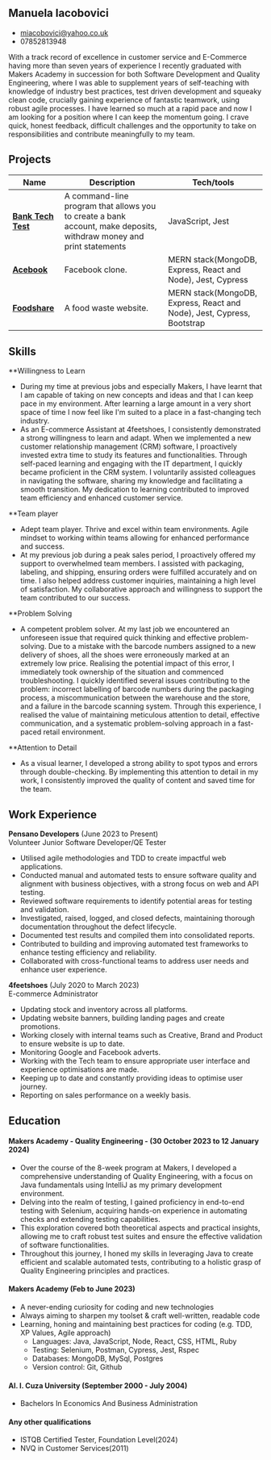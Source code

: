 ## Manuela Iacobovici
* miacobovici@yahoo.co.uk
* 07852813948

With a track record of excellence in customer service and E-Commerce having more than seven years of experience I recently graduated with Makers Academy in succession for both Software Development and Quality Engineering,
where I was able to supplement years of self-teaching with knowledge of industry best practices, test driven development and squeaky clean code, crucially gaining experience of fantastic teamwork, using robust agile processes. I have learned so much at a rapid pace and now I am looking for a position where I can keep the momentum going.
I crave quick, honest feedback, difficult challenges and the opportunity to take on responsibilities and contribute meaningfully to my team.

## Projects

| Name                         | Description                     | Tech/tools                |
| ---------------------------- | ------------------------------- | ------------------------- |
| **[Bank Tech Test](https://github.com/ManuelaIacobovici/bank-tech-test)**           | A command-line program that allows you to create a bank account, make deposits, withdraw money and print statements | JavaScript, Jest|
| **[Acebook](https://github.com/ManuelaIacobovici/acebook-mern-water-team)**                  | Facebook clone.                 | MERN stack(MongoDB, Express, React and Node), Jest, Cypress            |
| **[Foodshare](https://github.com/maddc0de/foodshare)**                | A food waste website.           | MERN stack(MongoDB, Express, React and Node), Jest, Cypress, Bootstrap |

## Skills

**Willingness to Learn 
* During my time at previous jobs and especially Makers, I have learnt that I am capable of taking on new concepts and ideas and that I can keep pace in my environment. After learning a large amount in a very short space of time I now feel like I'm suited to a place in a fast-changing tech industry.
* As an E-commerce Assistant at 4feetshoes, I consistently demonstrated a strong willingness to learn and adapt. When we implemented a new customer relationship management (CRM) software, I proactively invested extra time to study its features and functionalities. Through self-paced learning and engaging with the IT department, I quickly became proficient in the CRM system. I voluntarily assisted colleagues in navigating the software, sharing my knowledge and facilitating a smooth transition. My dedication to learning contributed to improved team efficiency and enhanced customer service.

**Team player 
* Adept team player. Thrive and excel within team environments. Agile mindset to working within teams allowing for enhanced performance and success.
* At my previous job during a peak sales period, I proactively offered my support to overwhelmed team members. I assisted with packaging, labeling, and shipping, ensuring orders were fulfilled accurately and on time. I also helped address customer inquiries, maintaining a high level of satisfaction. My collaborative approach and willingness to support the team contributed to our success.

**Problem Solving
* A competent problem solver. At my last job we encountered an unforeseen issue that required quick thinking and effective problem-solving. Due to a mistake with the barcode numbers assigned to a new delivery of shoes, all the shoes were erroneously marked at an extremely low price. Realising the potential impact of this error, I immediately took ownership of the situation and commenced troubleshooting. I quickly identified several issues contributing to the problem: incorrect labelling of barcode numbers during the packaging process, a miscommunication between the warehouse and the store, and a failure in the barcode scanning system. Through this experience, I realised the value of maintaining meticulous attention to detail, effective communication, and a systematic problem-solving approach in a fast-paced retail environment.

**Attention to Detail 
* As a visual learner, I developed a strong ability to spot typos and errors through double-checking. By implementing this attention to detail in my work, I consistently improved the quality of content and saved time for the team. 

## Work Experience

**Pensano Developers** (June 2023 to Present)  
Volunteer Junior Software Developer/QE Tester
* Utilised agile methodologies and TDD to create impactful web applications.
* Conducted manual and automated tests to ensure software quality and alignment with business objectives, with a strong focus on web and API testing.
* Reviewed software requirements to identify potential areas for testing and validation.
* Investigated, raised, logged, and closed defects, maintaining thorough documentation throughout the defect lifecycle.
* Documented test results and compiled them into consolidated reports.
* Contributed to building and improving automated test frameworks to enhance testing efficiency and reliability.
* Collaborated with cross-functional teams to address user needs and enhance user experience.

**4feetshoes** (July 2020 to March 2023)  
E-commerce Administrator 
* Updating stock and inventory across all platforms.
* Updating website banners, building landing pages and create promotions.
* Working closely with internal teams such as Creative, Brand and Product to ensure website is up to date.
* Monitoring Google and Facebook adverts.
* Working with the Tech team to ensure appropriate user interface and experience optimisations are made.
* Keeping up to date and constantly providing ideas to optimise user journey.
* Reporting on sales performance on a weekly basis.


## Education

#### Makers Academy - Quality Engineering - (30 October 2023 to 12 January 2024) 
- Over the course of the 8-week program at Makers, I developed a comprehensive understanding of Quality Engineering, with a focus on Java fundamentals using IntelliJ as my primary development environment.
- Delving into the realm of testing, I gained proficiency in end-to-end testing with Selenium, acquiring hands-on experience in automating checks and extending testing capabilities.
- This exploration covered both theoretical aspects and practical insights, allowing me to craft robust test suites and ensure the effective validation of software functionalities.
- Throughout this journey, I honed my skills in leveraging Java to create efficient and scalable automated tests, contributing to a holistic grasp of Quality Engineering principles and practices.
       
#### Makers Academy (Feb to June 2023) 
- A never-ending curiosity for coding and new technologies
- Always aiming to sharpen my toolset & craft well-written, readable code
- Learning, honing and maintaining best practices for coding (e.g. TDD, XP Values, Agile approach)
     * Languages: Java, JavaScript, Node, React, CSS, HTML, Ruby
     * Testing: Selenium, Postman, Cypress, Jest, Rspec
     * Databases: MongoDB, MySql, Postgres
     * Version control: Git, Github 

#### Al. I. Cuza University (September 2000 - July 2004)

- Bachelors In Economics And Business Administration

#### Any other qualifications

- ISTQB Certified Tester, Foundation Level(2024)
- NVQ in Customer Services(2011)

